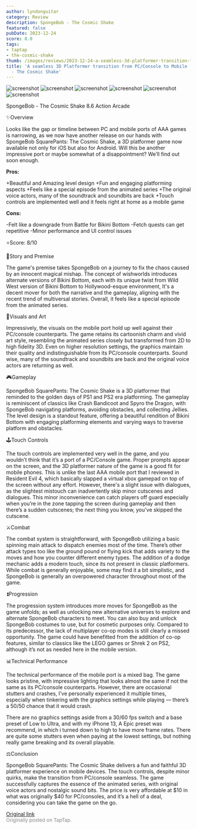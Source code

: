 ```yaml
---
author: lyndonguitar
category: Review
description: SpongeBob - The Cosmic Shake
featured: false
pubDate: 2023-12-24
score: 8.0
tags:
- taptap
- the-cosmic-shake
thumb: /images/reviews/2023-12-24-a-seamless-3d-platformer-transition-from-pcconsole-to-mobile--review-spongebob---the-cosm-0.avif
title: 'A seamless 3D Platformer transition from PC/Console to Mobile | Review: SpongeBob
  - The Cosmic Shake'
---
```


<div class="gallery">
  <img src="/images/reviews/2023-12-24-a-seamless-3d-platformer-transition-from-pcconsole-to-mobile--review-spongebob---the-cosm-0.avif" alt="screenshot" />
  <img src="/images/reviews/2023-12-24-a-seamless-3d-platformer-transition-from-pcconsole-to-mobile--review-spongebob---the-cosm-1.avif" alt="screenshot" />
  <img src="/images/reviews/2023-12-24-a-seamless-3d-platformer-transition-from-pcconsole-to-mobile--review-spongebob---the-cosm-2.avif" alt="screenshot" />
  <img src="/images/reviews/2023-12-24-a-seamless-3d-platformer-transition-from-pcconsole-to-mobile--review-spongebob---the-cosm-3.avif" alt="screenshot" />
  <img src="/images/reviews/2023-12-24-a-seamless-3d-platformer-transition-from-pcconsole-to-mobile--review-spongebob---the-cosm-4.avif" alt="screenshot" />
  <img src="/images/reviews/2023-12-24-a-seamless-3d-platformer-transition-from-pcconsole-to-mobile--review-spongebob---the-cosm-5.avif" alt="screenshot" />
</div>

SpongeBob - The Cosmic Shake
8.6
Action
Arcade

✨Overview

Looks like the gap or timeline between PC and mobile ports of AAA games is narrowing, as we now have another release on our hands with SpongeBob SquarePants: The Cosmic Shake, a 3D platformer game now available not only for iOS but also for Android. Will this be another impressive port or maybe somewhat of a disappointment? We’ll find out soon enough.


**Pros:**


+Beautiful and Amazing level design
+Fun and engaging platforming aspects
+Feels like a special episode from the animated series
+The original voice actors, many of the soundtrack and soundbits are back
+Touch controls are implemented well and it feels right at home as a mobile game


**Cons:**


-Felt like a downgrade from Battle for Bikini Bottom
-Fetch quests can get repetitive
-Minor performance and UI control issues

⭐️Score: 8/10

📖Story and Premise

The game's premise takes SpongeBob on a journey to fix the chaos caused by an innocent magical mishap. The concept of wishworlds introduces alternate versions of Bikini Bottom, each with its unique twist from Wild West version of Bikini Bottom to Hollywood-esque environment, It's a decent mover for both the narrative and the gameplay, aligning with the recent trend of multiversal stories. Overall, it feels like a special episode from the animated series.

🎨Visuals and Art

Impressively, the visuals on the mobile port hold up well against their PC/console counterparts. The game retains its cartoonish charm and vivid art style, resembling the animated series closely but transformed from 2D to high fidelity 3D. Even on higher resolution settings, the graphics maintain their quality and indistinguishable from its PC/console counterparts. Sound wise, many of the soundtrack and soundbits are back and the original voice actors are returning as well.

🎮Gameplay

SpongeBob SquarePants: The Cosmic Shake is a 3D platformer that reminded to the golden days of PS1 and PS2 era platforming. The gameplay is reminiscent of classics like Crash Bandicoot and Spyro the Dragon, with SpongeBob navigating platforms, avoiding obstacles, and collecting Jellies. The level design is a standout feature, offering a beautiful rendition of Bikini Bottom with engaging platforming elements and varying ways to traverse platform and obstacles.

🕹Touch Controls

The touch controls are implemented very well in the game, and you wouldn’t think that it’s a port of a PC/Console game. Proper prompts appear on the screen, and the 3D platformer nature of the game is a good fit for mobile phones. This is unlike the last AAA mobile port that I reviewed in Resident Evil 4, which basically slapped a virtual xbox gamepad on top of the screen without any effort. However, there's a slight issue with dialogues, as the slightest mistouch can inadvertently skip minor cutscenes and dialogues. This minor inconvenience can catch players off guard especially when you’re in the zone tapping the screen during gameplay and then there’s a sudden cutscenes; the next thing you know, you’ve skipped the cutscene.

⚔️Combat

The combat system is straightforward, with SpongeBob utilizing a basic spinning main attack to dispatch enemies most of the time. There’s other attack types too like the ground pound or flying kick that adds variety to the moves and how you counter different enemy types. The addition of a dodge mechanic adds a modern touch, since its not present in classic platformers. While combat is generally enjoyable, some may find it a bit simplistic, and SpongeBob is generally an overpowered character throughout most of the game.

⏫Progression

The progression system introduces more moves for SpongeBob as the game unfolds; as well as unlocking new alternative universes to explore and alternate SpongeBob characters to meet. You can also buy and unlock SpongeBob costumes to use, but for cosmetic purposes only. Compared to its predecessor, the lack of multiplayer co-op modes is still clearly a missed opportunity. The game could have benefitted from the addition of co-op features, similar to classics like the LEGO games or Shrek 2 on PS2, although it’s not as needed here in the mobile version.

📊Technical Performance

The technical performance of the mobile port is a mixed bag. The game looks pristine, with impressive lighting that looks almost the same if not the same as its PC/console counterparts. However, there are occasional stutters and crashes, I’ve personally experienced it multiple times, especially when tinkering with the graphics settings while playing — there’s a 50/50 chance that it would crash.

There are no graphics settings aside from a 30/60 fps switch and a base preset of Low to Ultra, and with my iPhone 13, A Epic preset was recommend, in which i turned down to high to have more frame rates. There are quite some stutters even when paying at the lowest settings, but nothing really game breaking and its overall playable.

⚖️Conclusion

SpongeBob SquarePants: The Cosmic Shake delivers a fun and faithful 3D platformer experience on mobile devices. The touch controls, despite minor quirks, make the transition from PC/console seamless. The game successfully captures the essence of the animated series, with original voice actors and nostalgic sound bits. The price is very affordable at $10 in what was originally $40 for PC/consoles, and it’s a hell of a deal, considering you can take the game on the go.

[Original link](https://www.taptap.io/post/6698734)<br><span style="font-size: 0.95em; color: #888;">Originally posted on TapTap.</span>